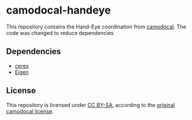 # camodocal-handeye

This repository contains the Hand-Eye coordination from [camodocal](https://github.com/hengli/camodocal). The code was changed to reduce dependencies

## Dependencies

* [ceres](https://github.com/ceres-solver/ceres-solver)
* [Eigen](http://eigen.tuxfamily.org/index.php?title=Main_Page)

## License

This repository is licensed under [CC BY-SA](https://creativecommons.org/licenses/by-sa/2.0/), according to the [original camodocal license](https://github.com/hengli/camodocal/blob/b399fa9ee81b5182e59f717e67a8ddd6503cdcb4/LICENSE.txt).
